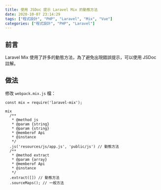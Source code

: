 ```yaml
---
title: 使用 JSDoc 提示 Laravel Mix 的動態方法
date: 2020-10-07 23:14:29
tags: ["程式設計", "PHP", "Laravel", "Mix", "Vue"]
categories: ["程式設計", "PHP", "Laravel"]
---
```


## 前言

Laravel Mix 使用了許多的動態方法，為了避免出現錯誤提示，可以使用 JSDoc 註解。

## 做法

修改 `webpack.mix.js` 檔：

```JS
const mix = require('laravel-mix');

mix
  /**
   * @method js
   * @param {string}
   * @param {string}
   * @memberof Api
   * @instance
   */
  .js('resources/js/app.js', 'public/js') // 動態方法
  /**
   * @method extract
   * @param {array}
   * @memberof Api
   * @instance
   */
  .extract([]) // 動態方法
  .sourceMaps(); // 一般方法
```
